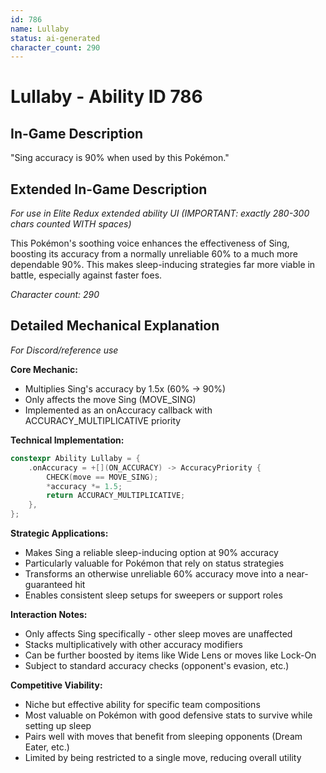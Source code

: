 ```yaml
---
id: 786
name: Lullaby
status: ai-generated
character_count: 290
---
```


# Lullaby - Ability ID 786

## In-Game Description
"Sing accuracy is 90% when used by this Pokémon."

## Extended In-Game Description
*For use in Elite Redux extended ability UI (IMPORTANT: exactly 280-300 chars counted WITH spaces)*

This Pokémon's soothing voice enhances the effectiveness of Sing, boosting its accuracy from a normally unreliable 60% to a much more dependable 90%. This makes sleep-inducing strategies far more viable in battle, especially against faster foes.

*Character count: 290*

## Detailed Mechanical Explanation
*For Discord/reference use*

**Core Mechanic:**
- Multiplies Sing's accuracy by 1.5x (60% → 90%)
- Only affects the move Sing (MOVE_SING)
- Implemented as an onAccuracy callback with ACCURACY_MULTIPLICATIVE priority

**Technical Implementation:**
```cpp
constexpr Ability Lullaby = {
    .onAccuracy = +[](ON_ACCURACY) -> AccuracyPriority {
        CHECK(move == MOVE_SING);
        *accuracy *= 1.5;
        return ACCURACY_MULTIPLICATIVE;
    },
};
```

**Strategic Applications:**
- Makes Sing a reliable sleep-inducing option at 90% accuracy
- Particularly valuable for Pokémon that rely on status strategies
- Transforms an otherwise unreliable 60% accuracy move into a near-guaranteed hit
- Enables consistent sleep setups for sweepers or support roles

**Interaction Notes:**
- Only affects Sing specifically - other sleep moves are unaffected
- Stacks multiplicatively with other accuracy modifiers
- Can be further boosted by items like Wide Lens or moves like Lock-On
- Subject to standard accuracy checks (opponent's evasion, etc.)

**Competitive Viability:**
- Niche but effective ability for specific team compositions
- Most valuable on Pokémon with good defensive stats to survive while setting up sleep
- Pairs well with moves that benefit from sleeping opponents (Dream Eater, etc.)
- Limited by being restricted to a single move, reducing overall utility